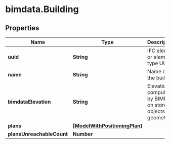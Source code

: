 # bimdata.Building

## Properties

Name | Type | Description | Notes
------------ | ------------- | ------------- | -------------
**uuid** | **String** | IFC element or element type UUID | [readonly] 
**name** | **String** | Name of the building | [readonly] 
**bimdataElevation** | **String** | Elevation computed by BIMData on storey&#39;s objects geometries. | [readonly] 
**plans** | [**[ModelWithPositioningPlan]**](ModelWithPositioningPlan.md) |  | [readonly] 
**plansUnreachableCount** | **Number** |  | [readonly] 


